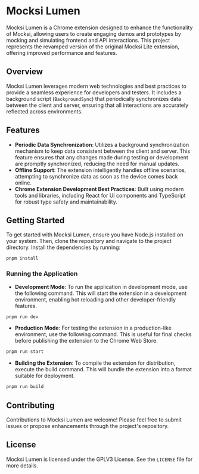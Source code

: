 # Mocksi Lumen

Mocksi Lumen is a Chrome extension designed to enhance the functionality of Mocksi, allowing users to create engaging demos and prototypes by mocking and simulating frontend and API interactions. This project represents the revamped version of the original Mocksi Lite extension, offering improved performance and features.

## Overview

Mocksi Lumen leverages modern web technologies and best practices to provide a seamless experience for developers and testers. It includes a background script (`BackgroundSync`) that periodically synchronizes data between the client and server, ensuring that all interactions are accurately reflected across environments.

## Features

- **Periodic Data Synchronization**: Utilizes a background synchronization mechanism to keep data consistent between the client and server. This feature ensures that any changes made during testing or development are promptly synchronized, reducing the need for manual updates.
- **Offline Support**: The extension intelligently handles offline scenarios, attempting to synchronize data as soon as the device comes back online.
- **Chrome Extension Development Best Practices**: Built using modern tools and libraries, including React for UI components and TypeScript for robust type safety and maintainability.

## Getting Started

To get started with Mocksi Lumen, ensure you have Node.js installed on your system. Then, clone the repository and navigate to the project directory. Install the dependencies by running:

```bash
pnpm install
```

### Running the Application

- **Development Mode**: To run the application in development mode, use the following command. This will start the extension in a development environment, enabling hot reloading and other developer-friendly features.

```bash
pnpm run dev
```

- **Production Mode**: For testing the extension in a production-like environment, use the following command. This is useful for final checks before publishing the extension to the Chrome Web Store.

```bash
pnpm run start
```

- **Building the Extension**: To compile the extension for distribution, execute the build command. This will bundle the extension into a format suitable for deployment.

```bash
pnpm run build
```

## Contributing

Contributions to Mocksi Lumen are welcome! Please feel free to submit issues or propose enhancements through the project's repository.

## License

Mocksi Lumen is licensed under the GPLV3 License. See the `LICENSE` file for more details.
